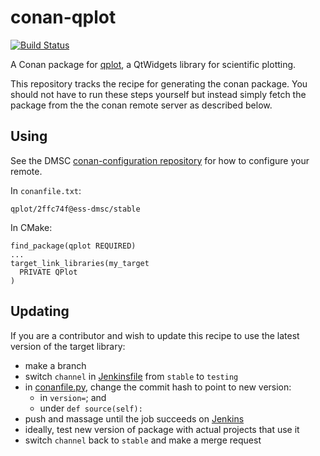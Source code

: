 # conan-qplot

[![Build Status](https://jenkins.esss.dk/dm/job/ess-dmsc/job/conan-qplot/job/master/badge/icon)](https://jenkins.esss.dk/dm/job/ess-dmsc/job/conan-qplot/job/master/)

A Conan package for [qplot](https://github.com/ess-dmsc/qplot), a QtWidgets library for scientific plotting.

This repository tracks the recipe for generating the conan package. You should not have to run these steps yourself but instead simply fetch the package from the the conan remote server as described below.

## Using

See the DMSC [conan-configuration repository](https://github.com/ess-dmsc/conan-configuration) for how to configure your remote.

In `conanfile.txt`:

```
qplot/2ffc74f@ess-dmsc/stable
```

In CMake:
```
find_package(qplot REQUIRED)
...
target_link_libraries(my_target
  PRIVATE QPlot
)
```

## Updating

If you are a contributor and wish to update this recipe to use the latest version of the target library:

* make a branch
* switch `channel` in [Jenkinsfile](Jenkinsfile) from `stable` to `testing`
* in [conanfile.py](conanfile.py), change the commit hash to point to new version:
    * in `version=`; and
    * under `def source(self):`
* push and massage until the job succeeds on [Jenkins](https://jenkins.esss.dk/dm/job/ess-dmsc/job/conan-qplot/)
* ideally, test new version of package with actual projects that use it
* switch `channel` back to `stable` and make a merge request
